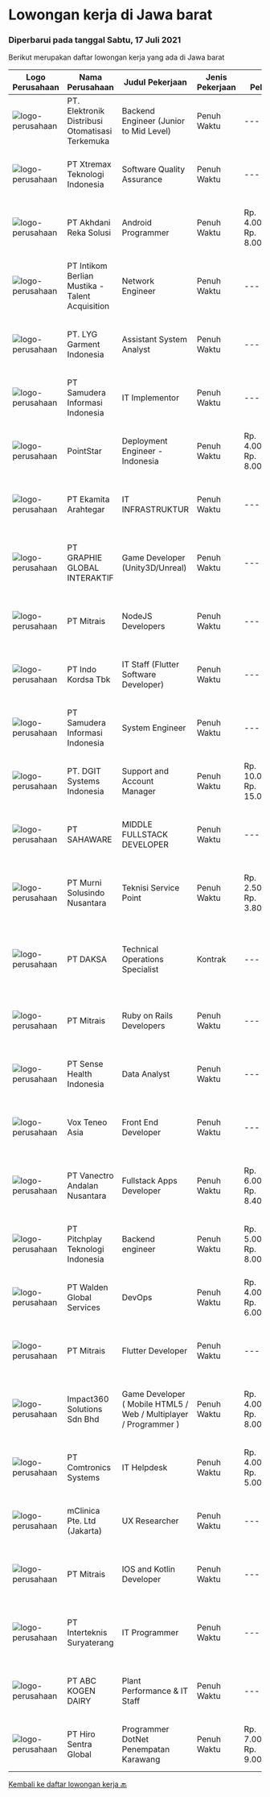 
  # Lowongan kerja di Jawa barat

  ### Diperbarui pada tanggal Sabtu, 17 Juli 2021

  Berikut merupakan daftar lowongan kerja yang ada di Jawa barat

  |Logo Perusahaan | Nama Perusahaan | Judul Pekerjaan | Jenis Pekerjaan | Gaji Pekerjaan | Lokasi | Deskripsi | Tanggal diunggah | Pranala |
  | -------------- | --------------- | --------------- | --------- | --------- | -------------- | ------- | ----------- | ----------- |
  |![logo-perusahaan](https://image-service-cdn.seek.com.au/d59584e1532ce80594d5bb1fbf6451990b7bf17b/ee4dce1061f3f616224767ad58cb2fc751b8d2dc)|PT. Elektronik Distribusi Otomatisasi Terkemuka|Backend Engineer (Junior to Mid Level)|Penuh Waktu|---|Bandung|Job Responsibility: Develop features and improvements to the products in a secure, well-tested and performant way Craft code that meets our internal...|Jumat, 16 Juli 2021|https://www.jobstreet.co.id/id/job/backend-engineer-junior-to-mid-level-3573599?token=0~081d4802-fdb0-4852-8280-3354597fbd1c&sectionRank=1&jobId=jobstreet-id-job-3573599|
|![logo-perusahaan](https://image-service-cdn.seek.com.au/ce74a79d8ea261e54cdae65dc8035221535675cf/ee4dce1061f3f616224767ad58cb2fc751b8d2dc)|PT Xtremax Teknologi Indonesia|Software Quality Assurance|Penuh Waktu|---|Bandung|As a Quality Assurance professional, you are tasked with the mission of validating the work that was done by your team. You are responsible for...|Jumat, 16 Juli 2021|https://www.jobstreet.co.id/id/job/software-quality-assurance-3573429?token=0~081d4802-fdb0-4852-8280-3354597fbd1c&sectionRank=2&jobId=jobstreet-id-job-3573429|
|![logo-perusahaan](https://image-service-cdn.seek.com.au/6e8788e55b83d22af1022fe3067e73fdcb032b02/ee4dce1061f3f616224767ad58cb2fc751b8d2dc)|PT Akhdani Reka Solusi|Android Programmer|Penuh Waktu|Rp. 4.000.000-Rp. 8.000.000|Jakarta Pusat|PT. Akhdani Reka Solusi membuka lowongan 1 orang Junior Android Programmer, segera, full time dengan kualifikasi umum sebagai berikut: Pendidikan...|Jumat, 16 Juli 2021|https://www.jobstreet.co.id/id/job/android-programmer-3569487?token=0~081d4802-fdb0-4852-8280-3354597fbd1c&sectionRank=3&jobId=jobstreet-id-job-3569487|
|![logo-perusahaan](https://image-service-cdn.seek.com.au/a5ed087c91d94dac0c755515ba2459975f37a3de/ee4dce1061f3f616224767ad58cb2fc751b8d2dc)|PT Intikom Berlian Mustika - Talent Acquisition|Network Engineer|Penuh Waktu|---|Cikarang|Job Description: Maintain, implement, and troubleshoot networks Support our network systems and infrastructure Configure and operate routers and...|Jumat, 16 Juli 2021|https://www.jobstreet.co.id/id/job/network-engineer-3579801?token=0~081d4802-fdb0-4852-8280-3354597fbd1c&sectionRank=4&jobId=jobstreet-id-job-3579801|
|![logo-perusahaan](https://us.123rf.com/450wm/pavelstasevich/pavelstasevich1811/pavelstasevich181101027/112815900-stock-vector-no-image-available-icon-flat-vector.jpg?ver=6)|PT. LYG Garment Indonesia|Assistant System Analyst|Penuh Waktu|---|Cirebon|Requirement: At least 5 year’s working experience in ERP/Sage ERP. Involve in hands on ERP module &amp; operation process. Strong analytical skills...|Kamis, 15 Juli 2021|https://www.jobstreet.co.id/id/job/assistant-system-analyst-3572841?token=0~081d4802-fdb0-4852-8280-3354597fbd1c&sectionRank=5&jobId=jobstreet-id-job-3572841|
|![logo-perusahaan](https://image-service-cdn.seek.com.au/b130cde0fb25bbe4b150f4bdfb0f6241bb43db61/ee4dce1061f3f616224767ad58cb2fc751b8d2dc)|PT Samudera Informasi Indonesia|IT Implementor|Penuh Waktu|---|Bandung|We are looking for IT Implementor to join our team to help provide implementation support to clients in indonesia, with the following qualifications...|Jumat, 16 Juli 2021|https://www.jobstreet.co.id/id/job/it-implementor-3579873?token=0~081d4802-fdb0-4852-8280-3354597fbd1c&sectionRank=6&jobId=jobstreet-id-job-3579873|
|![logo-perusahaan](https://image-service-cdn.seek.com.au/0fa0f7582bab24f032ae32130b350884b2bd757b/ee4dce1061f3f616224767ad58cb2fc751b8d2dc)|PointStar|Deployment Engineer - Indonesia|Penuh Waktu|Rp. 4.000.000-Rp. 8.000.000|Jakarta Raya|Our Deployment Engineer team helps the client’s to plan, deploy and set up new cloud messaging systems. This position is also providing technical...|Jumat, 16 Juli 2021|https://www.jobstreet.co.id/id/job/deployment-engineer-indonesia-4614900/origin/my?token=0~081d4802-fdb0-4852-8280-3354597fbd1c&sectionRank=7&jobId=jobstreet-my-job-4614900|
|![logo-perusahaan](https://image-service-cdn.seek.com.au/2d08a11a433d90f4eb0448b568bbe86ccbb06554/ee4dce1061f3f616224767ad58cb2fc751b8d2dc)|PT Ekamita Arahtegar|IT INFRASTRUKTUR|Penuh Waktu|---|Bekasi|Bertanggung jawab dalam: Melakukan daily checklist terkait IT infrastruktur Memonitor perangkat server (Hyperconverged Infrastructure atau HCI,...|Kamis, 15 Juli 2021|https://www.jobstreet.co.id/id/job/it-infrastruktur-3579231?token=0~081d4802-fdb0-4852-8280-3354597fbd1c&sectionRank=8&jobId=jobstreet-id-job-3579231|
|![logo-perusahaan](https://image-service-cdn.seek.com.au/2e9b30f32ffba0c2fa40f1f1fc980a1e7e39cf38/ee4dce1061f3f616224767ad58cb2fc751b8d2dc)|PT GRAPHIE GLOBAL INTERAKTIF|Game Developer (Unity3D/Unreal)|Penuh Waktu|---|Jakarta Utara|Usia maksimal 40 tahun Pendidikan terakhir minimal D3 Menyenangi dunia aplikasi komputer dan pembuatan game Mempunyai kemampuan komunikasi yang baik...|Jumat, 16 Juli 2021|https://www.jobstreet.co.id/id/job/game-developer-unity3d-unreal-3573474?token=0~081d4802-fdb0-4852-8280-3354597fbd1c&sectionRank=9&jobId=jobstreet-id-job-3573474|
|![logo-perusahaan](https://image-service-cdn.seek.com.au/969b0c47f133a1e0155056a5d964c63953dd6304/ee4dce1061f3f616224767ad58cb2fc751b8d2dc)|PT Mitrais|NodeJS Developers|Penuh Waktu|---|Bali|Build your Career with Mitrais! We're urgently looking for experienced NodeJS Developers to be part of our team for an immediate start.Our client is a...|Jumat, 16 Juli 2021|https://www.jobstreet.co.id/id/job/nodejs-developers-3579307?token=0~081d4802-fdb0-4852-8280-3354597fbd1c&sectionRank=10&jobId=jobstreet-id-job-3579307|
|![logo-perusahaan](https://image-service-cdn.seek.com.au/2edb1a76a77d108802f818569091386caf294b49/ee4dce1061f3f616224767ad58cb2fc751b8d2dc)|PT Indo Kordsa Tbk|IT Staff (Flutter Software Developer)|Penuh Waktu|---|Citeureup|Job Description Administer &amp; maintain Indo Kordsa Website &amp; all related Mobile &amp; Web services of the Company Analyzing users’...|Kamis, 15 Juli 2021|https://www.jobstreet.co.id/id/job/it-staff-flutter-software-developer-3574676?token=0~081d4802-fdb0-4852-8280-3354597fbd1c&sectionRank=11&jobId=jobstreet-id-job-3574676|
|![logo-perusahaan](https://image-service-cdn.seek.com.au/b130cde0fb25bbe4b150f4bdfb0f6241bb43db61/ee4dce1061f3f616224767ad58cb2fc751b8d2dc)|PT Samudera Informasi Indonesia|System Engineer|Penuh Waktu|---|Bandung|We are looking for IT Implementator to join our team to help provide implementation support to clients in indonesia, with the following qualifications...|Jumat, 16 Juli 2021|https://www.jobstreet.co.id/id/job/system-engineer-3579802?token=0~081d4802-fdb0-4852-8280-3354597fbd1c&sectionRank=12&jobId=jobstreet-id-job-3579802|
|![logo-perusahaan](https://image-service-cdn.seek.com.au/e93bc75036be941b9c3ff3a55670cb236457b0c4/ee4dce1061f3f616224767ad58cb2fc751b8d2dc)|PT. DGIT Systems Indonesia|Support and Account Manager|Penuh Waktu|Rp. 10.000.000-Rp. 15.000.000|Bali|About usDGIT is a specialist telecommunications software company based in Melbourne with staff in New Zealand, Indonesia and India...|Rabu, 14 Juli 2021|https://www.jobstreet.co.id/id/job/support-and-account-manager-3578038?token=0~081d4802-fdb0-4852-8280-3354597fbd1c&sectionRank=13&jobId=jobstreet-id-job-3578038|
|![logo-perusahaan](https://image-service-cdn.seek.com.au/f155e561d8f1e1b0630cef36612238be4ca7213f/ee4dce1061f3f616224767ad58cb2fc751b8d2dc)|PT SAHAWARE|MIDDLE FULLSTACK DEVELOPER|Penuh Waktu|---|Bandung|What You Will Do (Job Descriptions) Develop new user-facing features &amp; Build reusable code and libraries for future use. Ensure the technical...|Jumat, 16 Juli 2021|https://www.jobstreet.co.id/id/job/middle-fullstack-developer-3569546?token=0~081d4802-fdb0-4852-8280-3354597fbd1c&sectionRank=14&jobId=jobstreet-id-job-3569546|
|![logo-perusahaan](https://image-service-cdn.seek.com.au/ce424a029956c853025e5a94c924a3b2eae9f462/ee4dce1061f3f616224767ad58cb2fc751b8d2dc)|PT Murni Solusindo Nusantara|Teknisi Service Point|Penuh Waktu|Rp. 2.500.000-Rp. 3.800.000|Cirebon|DESKRIPSI PEKERJAAN: Melakukan PM (Preventive Maintenance) dan CM (Corrective Maintenance) ke customer sesuai dengan SLA yang sudah ditetapkan....|Selasa, 13 Juli 2021|https://www.jobstreet.co.id/id/job/teknisi-service-point-3577394?token=0~081d4802-fdb0-4852-8280-3354597fbd1c&sectionRank=15&jobId=jobstreet-id-job-3577394|
|![logo-perusahaan](https://image-service-cdn.seek.com.au/f91d7a8347108b0d177cd67e8a0b14e983aff0d0/ee4dce1061f3f616224767ad58cb2fc751b8d2dc)|PT DAKSA|Technical Operations Specialist|Kontrak|---|Bandung|Responsibilities :・Client Requirement Gathering・Communicate and collaborate with client, business team and programmer.・Documenting functional and...|Rabu, 14 Juli 2021|https://www.jobstreet.co.id/id/job/technical-operations-specialist-3578349?token=0~081d4802-fdb0-4852-8280-3354597fbd1c&sectionRank=16&jobId=jobstreet-id-job-3578349|
|![logo-perusahaan](https://image-service-cdn.seek.com.au/969b0c47f133a1e0155056a5d964c63953dd6304/ee4dce1061f3f616224767ad58cb2fc751b8d2dc)|PT Mitrais|Ruby on Rails Developers|Penuh Waktu|---|Bali|Build your Career with Mitrais ! We're urgently looking for experienced Ruby On Rails  Developers to be part of our team for an immediate...|Rabu, 14 Juli 2021|https://www.jobstreet.co.id/id/job/ruby-on-rails-developers-3571271?token=0~081d4802-fdb0-4852-8280-3354597fbd1c&sectionRank=17&jobId=jobstreet-id-job-3571271|
|![logo-perusahaan](https://image-service-cdn.seek.com.au/ffcff6f4c075b6e8e1e5304a906f8f47cd7259c6/ee4dce1061f3f616224767ad58cb2fc751b8d2dc)|PT Sense Health Indonesia|Data Analyst|Penuh Waktu|---|Bandung|We are looking for a great data analyst to help achieve our ambitions with data engineering and analysis. You get to be part of a passionate...|Rabu, 14 Juli 2021|https://www.jobstreet.co.id/id/job/data-analyst-3578364?token=0~081d4802-fdb0-4852-8280-3354597fbd1c&sectionRank=18&jobId=jobstreet-id-job-3578364|
|![logo-perusahaan](https://image-service-cdn.seek.com.au/39ab418e6863676ba5cdd1a7c1a0cf8d2bb2f6ec/ee4dce1061f3f616224767ad58cb2fc751b8d2dc)|Vox Teneo Asia|Front End Developer|Penuh Waktu|---|Bandung|Candidate must possess at least Bachelor's Degree in Computer Science/Information Technology or equivalent. Required language(s): Bahasa Indonesia,...|Kamis, 15 Juli 2021|https://www.jobstreet.co.id/id/job/front-end-developer-3578862?token=0~081d4802-fdb0-4852-8280-3354597fbd1c&sectionRank=19&jobId=jobstreet-id-job-3578862|
|![logo-perusahaan](https://image-service-cdn.seek.com.au/ea3ca024a15f35caba94a25e054fda58d086ceca/ee4dce1061f3f616224767ad58cb2fc751b8d2dc)|PT Vanectro Andalan Nusantara|Fullstack Apps Developer|Penuh Waktu|Rp. 6.000.000-Rp. 8.400.000|Jakarta Raya|Fullstack Apps Developer requirement:- Paham NodeJS Backend diutamakan paham typescript - Paham ReactJS &amp; React Native- Paham MongoDB local &amp;...|Jumat, 16 Juli 2021|https://www.jobstreet.co.id/id/job/fullstack-apps-developer-3573339?token=0~081d4802-fdb0-4852-8280-3354597fbd1c&sectionRank=20&jobId=jobstreet-id-job-3573339|
|![logo-perusahaan](https://us.123rf.com/450wm/pavelstasevich/pavelstasevich1811/pavelstasevich181101027/112815900-stock-vector-no-image-available-icon-flat-vector.jpg?ver=6)|PT Pitchplay Teknologi Indonesia|Backend engineer|Penuh Waktu|Rp. 5.000.000-Rp. 8.000.000|Bandung|Pitchplay's mission is to bring a sustainable business model through paid content and fan-engagement model for the creative industry, especially...|Kamis, 15 Juli 2021|https://www.jobstreet.co.id/id/job/backend-engineer-3578876?token=0~081d4802-fdb0-4852-8280-3354597fbd1c&sectionRank=21&jobId=jobstreet-id-job-3578876|
|![logo-perusahaan](https://image-service-cdn.seek.com.au/e410194cb2af81425b5b39b402f340d9eac840ee/ee4dce1061f3f616224767ad58cb2fc751b8d2dc)|PT Walden Global Services|DevOps|Penuh Waktu|Rp. 4.000.000-Rp. 6.000.000|Bandung|Key Responsibilities  Setup and maintenance servers linux and windows server.  Provide support (email, live chat) for end-user issues.  Mitigate and...|Rabu, 14 Juli 2021|https://www.jobstreet.co.id/id/job/devops-3578026?token=0~081d4802-fdb0-4852-8280-3354597fbd1c&sectionRank=22&jobId=jobstreet-id-job-3578026|
|![logo-perusahaan](https://image-service-cdn.seek.com.au/969b0c47f133a1e0155056a5d964c63953dd6304/ee4dce1061f3f616224767ad58cb2fc751b8d2dc)|PT Mitrais|Flutter Developer|Penuh Waktu|---|Bali|Build your Career with Mitrais !  We're looking for experienced Flutter Developer to be part of our team. What will you be doing?  Liase with...|Jumat, 16 Juli 2021|https://www.jobstreet.co.id/id/job/flutter-developer-3579312?token=0~081d4802-fdb0-4852-8280-3354597fbd1c&sectionRank=23&jobId=jobstreet-id-job-3579312|
|![logo-perusahaan](https://image-service-cdn.seek.com.au/06b729438205195a03d4bcec08ce1ddd5d9c1576/ee4dce1061f3f616224767ad58cb2fc751b8d2dc)|Impact360 Solutions Sdn Bhd|Game Developer ( Mobile HTML5 / Web / Multiplayer / Programmer )|Penuh Waktu|Rp. 4.000.000-Rp. 8.000.000|Aceh|We are hiring remote HTML5 game developers from all parts of Indonesia. If you have real experience building HTML5 games or applications, you're...|Jumat, 16 Juli 2021|https://www.jobstreet.co.id/id/job/game-developer-mobile-html5-web-multiplayer-programmer-4614896/origin/my?token=0~081d4802-fdb0-4852-8280-3354597fbd1c&sectionRank=24&jobId=jobstreet-my-job-4614896|
|![logo-perusahaan](https://image-service-cdn.seek.com.au/20dfffa15085c98e38f1beb41db24b99cf3d760d/ee4dce1061f3f616224767ad58cb2fc751b8d2dc)|PT Comtronics Systems|IT Helpdesk|Penuh Waktu|Rp. 4.000.000-Rp. 5.000.000|Bandung|Deskripsi pekerjaan: Memantau, mencatat dan melaporkan status perangkat pada jaringan Berkomunikasi dengan customer terkait pertanyaan, aduan dan...|Senin, 12 Juli 2021|https://www.jobstreet.co.id/id/job/it-helpdesk-3576320?token=0~081d4802-fdb0-4852-8280-3354597fbd1c&sectionRank=25&jobId=jobstreet-id-job-3576320|
|![logo-perusahaan](https://image-service-cdn.seek.com.au/7665bb5bd589f085f653b36d2f3cbccaf93e5953/ee4dce1061f3f616224767ad58cb2fc751b8d2dc)|mClinica Pte. Ltd (Jakarta)|UX Researcher|Penuh Waktu|---|Aceh|mClinica is hiring for a UX Researcher to serve our clients in Southeast Asia and support our growth regionally and globally. We are looking for a...|Rabu, 14 Juli 2021|https://www.jobstreet.co.id/id/job/ux-researcher-3567687?token=0~081d4802-fdb0-4852-8280-3354597fbd1c&sectionRank=26&jobId=jobstreet-id-job-3567687|
|![logo-perusahaan](https://image-service-cdn.seek.com.au/969b0c47f133a1e0155056a5d964c63953dd6304/ee4dce1061f3f616224767ad58cb2fc751b8d2dc)|PT Mitrais|IOS and Kotlin Developer|Penuh Waktu|---|Bali|Build your Career with Mitrais !  We're looking for experienced iOS and Kotlin Developer to be part of our team. What will you be doing?  Liase with...|Jumat, 16 Juli 2021|https://www.jobstreet.co.id/id/job/ios-and-kotlin-developer-3579308?token=0~081d4802-fdb0-4852-8280-3354597fbd1c&sectionRank=27&jobId=jobstreet-id-job-3579308|
|![logo-perusahaan](https://image-service-cdn.seek.com.au/47114592a943270280ac86cba4931f5b9b954222/ee4dce1061f3f616224767ad58cb2fc751b8d2dc)|PT Interteknis Suryaterang|IT Programmer|Penuh Waktu|---|Depok|Job Qualification: Minimum Bachelor Degree of Technology Information from reputable university Minimum 5 years working experiences in a relevant job...|Senin, 12 Juli 2021|https://www.jobstreet.co.id/id/job/it-programmer-3576561?token=0~081d4802-fdb0-4852-8280-3354597fbd1c&sectionRank=28&jobId=jobstreet-id-job-3576561|
|![logo-perusahaan](https://image-service-cdn.seek.com.au/13280fd28be50ddd198d37e00924b7f30cd07744/ee4dce1061f3f616224767ad58cb2fc751b8d2dc)|PT ABC KOGEN DAIRY|Plant Performance & IT Staff|Penuh Waktu|---|Bandung|Job Description : Responsible for the implement of Hardware and Software (computer, laptop, telephone and internet networks, sunfish software system,...|Senin, 12 Juli 2021|https://www.jobstreet.co.id/id/job/plant-performance-it-staff-3576521?token=0~081d4802-fdb0-4852-8280-3354597fbd1c&sectionRank=29&jobId=jobstreet-id-job-3576521|
|![logo-perusahaan](https://image-service-cdn.seek.com.au/22efbb917da51d2d7714077aef8a044f9a9eb6e8/ee4dce1061f3f616224767ad58cb2fc751b8d2dc)|PT Hiro Sentra Global|Programmer DotNet Penempatan Karawang|Penuh Waktu|Rp. 7.000.000-Rp. 9.000.000|Cikarang|Kandidat harus memiliki setidaknya Diploma di Teknik (Elektro), Teknik (Komputer/Telekomunikasi), Ilmu Komputer/Teknologi Informasi atau setara....|Kamis, 15 Juli 2021|https://www.jobstreet.co.id/id/job/programmer-dotnet-penempatan-karawang-3572729?token=0~081d4802-fdb0-4852-8280-3354597fbd1c&sectionRank=30&jobId=jobstreet-id-job-3572729|


  [Kembali ke daftar lowongan kerja 🔙](../README.md#daftar-lowongan-kerja)
  